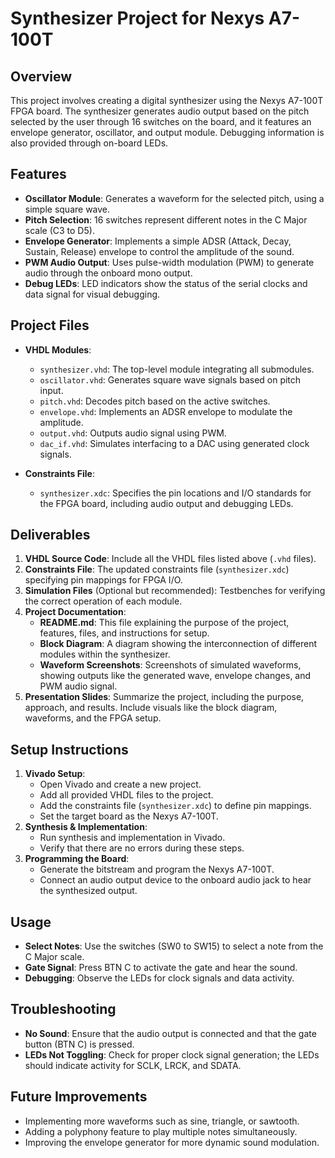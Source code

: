 # Synthesizer Project for Nexys A7-100T

## Overview
This project involves creating a digital synthesizer using the Nexys A7-100T FPGA board. The synthesizer generates audio output based on the pitch selected by the user through 16 switches on the board, and it features an envelope generator, oscillator, and output module. Debugging information is also provided through on-board LEDs.

## Features
- **Oscillator Module**: Generates a waveform for the selected pitch, using a simple square wave.
- **Pitch Selection**: 16 switches represent different notes in the C Major scale (C3 to D5).
- **Envelope Generator**: Implements a simple ADSR (Attack, Decay, Sustain, Release) envelope to control the amplitude of the sound.
- **PWM Audio Output**: Uses pulse-width modulation (PWM) to generate audio through the onboard mono output.
- **Debug LEDs**: LED indicators show the status of the serial clocks and data signal for visual debugging.

## Project Files
- **VHDL Modules**:
  - `synthesizer.vhd`: The top-level module integrating all submodules.
  - `oscillator.vhd`: Generates square wave signals based on pitch input.
  - `pitch.vhd`: Decodes pitch based on the active switches.
  - `envelope.vhd`: Implements an ADSR envelope to modulate the amplitude.
  - `output.vhd`: Outputs audio signal using PWM.
  - `dac_if.vhd`: Simulates interfacing to a DAC using generated clock signals.

- **Constraints File**:
  - `synthesizer.xdc`: Specifies the pin locations and I/O standards for the FPGA board, including audio output and debugging LEDs.

## Deliverables
1. **VHDL Source Code**: Include all the VHDL files listed above (`.vhd` files).
2. **Constraints File**: The updated constraints file (`synthesizer.xdc`) specifying pin mappings for FPGA I/O.
3. **Simulation Files** (Optional but recommended): Testbenches for verifying the correct operation of each module.
4. **Project Documentation**:
   - **README.md**: This file explaining the purpose of the project, features, files, and instructions for setup.
   - **Block Diagram**: A diagram showing the interconnection of different modules within the synthesizer.
   - **Waveform Screenshots**: Screenshots of simulated waveforms, showing outputs like the generated wave, envelope changes, and PWM audio signal.
5. **Presentation Slides**: Summarize the project, including the purpose, approach, and results. Include visuals like the block diagram, waveforms, and the FPGA setup.

## Setup Instructions
1. **Vivado Setup**:
   - Open Vivado and create a new project.
   - Add all provided VHDL files to the project.
   - Add the constraints file (`synthesizer.xdc`) to define pin mappings.
   - Set the target board as the Nexys A7-100T.
2. **Synthesis & Implementation**:
   - Run synthesis and implementation in Vivado.
   - Verify that there are no errors during these steps.
3. **Programming the Board**:
   - Generate the bitstream and program the Nexys A7-100T.
   - Connect an audio output device to the onboard audio jack to hear the synthesized output.

## Usage
- **Select Notes**: Use the switches (SW0 to SW15) to select a note from the C Major scale.
- **Gate Signal**: Press BTN C to activate the gate and hear the sound.
- **Debugging**: Observe the LEDs for clock signals and data activity.

## Troubleshooting
- **No Sound**: Ensure that the audio output is connected and that the gate button (BTN C) is pressed.
- **LEDs Not Toggling**: Check for proper clock signal generation; the LEDs should indicate activity for SCLK, LRCK, and SDATA.

## Future Improvements
- Implementing more waveforms such as sine, triangle, or sawtooth.
- Adding a polyphony feature to play multiple notes simultaneously.
- Improving the envelope generator for more dynamic sound modulation.

